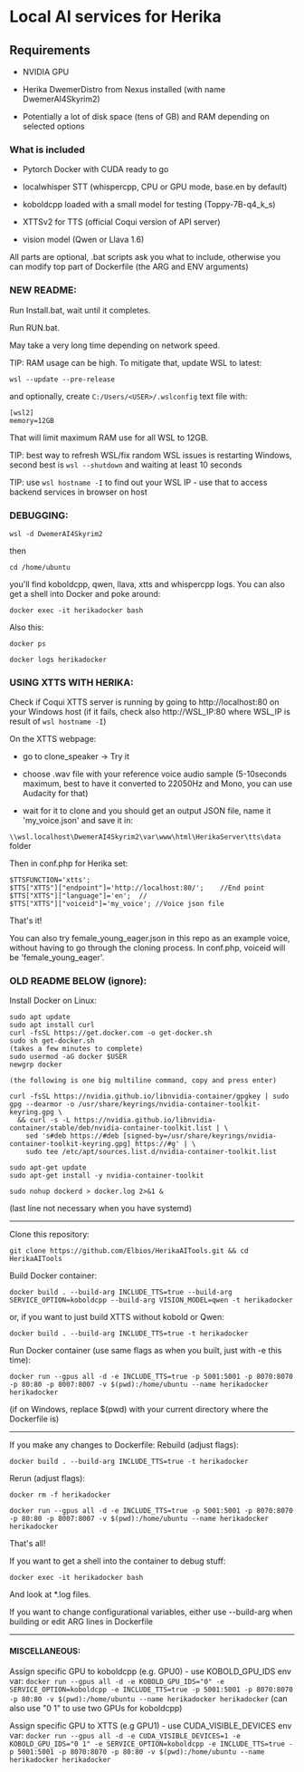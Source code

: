 # Local AI services for Herika

## Requirements
- NVIDIA GPU

- Herika DwemerDistro from Nexus installed (with name DwemerAI4Skyrim2)

- Potentially a lot of disk space (tens of GB) and RAM depending on selected options
### What is included
- Pytorch Docker with CUDA ready to go

- localwhisper STT (whispercpp, CPU or GPU mode, base.en by default)

- koboldcpp loaded with a small model for testing (Toppy-7B-q4_k_s)

- XTTSv2 for TTS (official Coqui version of API server)

- vision model (Qwen or Llava 1.6)

All parts are optional, .bat scripts ask you what to include, otherwise you can modify top part of Dockerfile (the ARG and ENV arguments)

### NEW README:

Run Install.bat, wait until it completes.

Run RUN.bat.

May take a very long time depending on network speed. 

TIP: RAM usage can be high. To mitigate that, update WSL to latest:

`wsl --update --pre-release`

and optionally, create `C:/Users/<USER>/.wslconfig` text file with:
```
[wsl2]
memory=12GB
```
That will limit maximum RAM use for all WSL to 12GB.

TIP: best way to refresh WSL/fix random WSL issues is restarting Windows, second best is `wsl --shutdown` and waiting at least 10 seconds

TIP: use `wsl hostname -I` to find out your WSL IP - use that to access backend services in browser on host


### DEBUGGING:
`wsl -d DwemerAI4Skyrim2`

then

`cd /home/ubuntu`

you'll find koboldcpp, qwen, llava, xtts and whispercpp logs. You can also get a shell into Docker and poke around:

`docker exec -it herikadocker bash`

Also this:

`docker ps`

`docker logs herikadocker`

### USING XTTS WITH HERIKA:

Check if Coqui XTTS server is running by going to http://localhost:80 on your Windows host (if it fails, check also http://WSL_IP:80 where WSL_IP is result of `wsl hostname -I`)

On the XTTS webpage:

- go to clone_speaker -> Try it

- choose .wav file with your reference voice audio sample (5-10seconds maximum, best to have it converted to 22050Hz and Mono, you can use Audacity for that)

- wait for it to clone and you should get an output JSON file, name it 'my_voice.json' and save it in:

`\\wsl.localhost\DwemerAI4Skyrim2\var\www\html\HerikaServer\tts\data`
folder

Then in conf.php for Herika set:

```
$TTSFUNCTION='xtts';
$TTS["XTTS"]["endpoint"]='http://localhost:80/';	//End point
$TTS["XTTS"]["language"]='en';	//
$TTS["XTTS"]["voiceid"]='my_voice';	//Voice json file
```

That's it!

You can also try female_young_eager.json in this repo as an example voice, without having to go through the cloning process. In conf.php, voiceid will be 'female_young_eager'.


### OLD README BELOW (ignore):

Install Docker on Linux:
```
sudo apt update
sudo apt install curl
curl -fsSL https://get.docker.com -o get-docker.sh
sudo sh get-docker.sh
(takes a few minutes to complete)
sudo usermod -aG docker $USER
newgrp docker

(the following is one big multiline command, copy and press enter)

curl -fsSL https://nvidia.github.io/libnvidia-container/gpgkey | sudo gpg --dearmor -o /usr/share/keyrings/nvidia-container-toolkit-keyring.gpg \
  && curl -s -L https://nvidia.github.io/libnvidia-container/stable/deb/nvidia-container-toolkit.list | \
    sed 's#deb https://#deb [signed-by=/usr/share/keyrings/nvidia-container-toolkit-keyring.gpg] https://#g' | \
    sudo tee /etc/apt/sources.list.d/nvidia-container-toolkit.list

sudo apt-get update
sudo apt-get install -y nvidia-container-toolkit

sudo nohup dockerd > docker.log 2>&1 &
```

(last line not necessary when you have systemd)

----------------------------------------------------------------------------------------------------------
Clone this repository:

`git clone https://github.com/Elbios/HerikaAITools.git && cd HerikaAITools`

Build Docker container:

`docker build . --build-arg INCLUDE_TTS=true --build-arg SERVICE_OPTION=koboldcpp --build-arg VISION_MODEL=qwen -t herikadocker`

or, if you want to just build XTTS without kobold or Qwen:

`docker build . --build-arg INCLUDE_TTS=true -t herikadocker`

Run Docker container (use same flags as when you built, just with -e this time):

 `docker run --gpus all -d -e INCLUDE_TTS=true -p 5001:5001 -p 8070:8070 -p 80:80 -p 8007:8007 -v $(pwd):/home/ubuntu --name herikadocker herikadocker`

 (if on Windows, replace $(pwd) with your current directory where the Dockerfile is)

-----------------------------------------------------------------------------------------------------------
 If you make any changes to Dockerfile:
 Rebuild (adjust flags):

 `docker build . --build-arg INCLUDE_TTS=true -t herikadocker`

 Rerun (adjust flags):

 `docker rm -f herikadocker`

 `docker run --gpus all -d -e INCLUDE_TTS=true -p 5001:5001 -p 8070:8070 -p 80:80 -p 8007:8007 -v $(pwd):/home/ubuntu --name herikadocker herikadocker`
 
That's all!

If you want to get a shell into the container to debug stuff:

 `docker exec -it herikadocker bash`

And look at *.log files.

If you want to change configurational variables, either use --build-arg when building or edit ARG lines in Dockerfile

--------------------------------------------------------------------------------------------------------
#### MISCELLANEOUS:

Assign specific GPU to koboldcpp (e.g. GPU0) - use KOBOLD_GPU_IDS env var:
`docker run --gpus all -d -e KOBOLD_GPU_IDS="0" -e SERVICE_OPTION=koboldcpp -e INCLUDE_TTS=true -p 5001:5001 -p 8070:8070 -p 80:80 -v $(pwd):/home/ubuntu --name herikadocker herikadocker`
(can also use "0 1" to use two GPUs for koboldcpp)

Assign specific GPU to XTTS (e.g GPU1) - use CUDA_VISIBLE_DEVICES env var:
`docker run --gpus all -d -e CUDA_VISIBLE_DEVICES=1 -e KOBOLD_GPU_IDS="0 1" -e SERVICE_OPTION=koboldcpp -e INCLUDE_TTS=true -p 5001:5001 -p 8070:8070 -p 80:80 -v $(pwd):/home/ubuntu --name herikadocker herikadocker`
